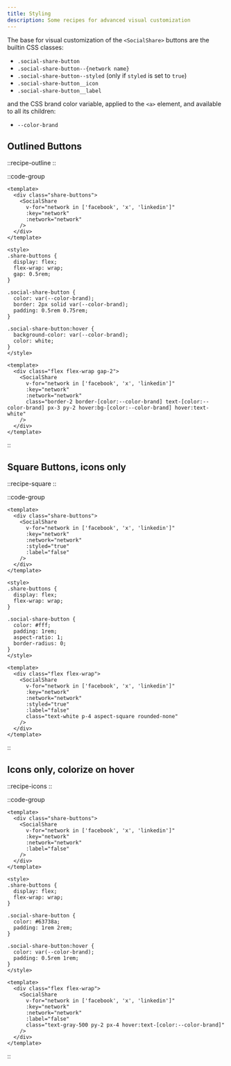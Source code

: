 ```yaml
---
title: Styling
description: Some recipes for advanced visual customization
---
```


The base for visual customization of the `<SocialShare>` buttons are the builtin CSS classes:

- `.social-share-button`
- `.social-share-button--{network name}`
- `.social-share-button--styled` (only if `styled` is set to `true`)
- `.social-share-button__icon`
- `.social-share-button__label`

and the CSS brand color variable, applied to the `<a>` element, and available to all its children:

- `--color-brand`

## Outlined Buttons

::recipe-outline
::

::code-group

```vue [CSS]
<template>
  <div class="share-buttons">
    <SocialShare
      v-for="network in ['facebook', 'x', 'linkedin']"
      :key="network"
      :network="network"
    />
  </div>
</template>

<style>
.share-buttons {
  display: flex;
  flex-wrap: wrap;
  gap: 0.5rem;
}

.social-share-button {
  color: var(--color-brand);
  border: 2px solid var(--color-brand);
  padding: 0.5rem 0.75rem;
}

.social-share-button:hover {
  background-color: var(--color-brand);
  color: white;
}
</style>
```

```vue [Tailwind]
<template>
  <div class="flex flex-wrap gap-2">
    <SocialShare
      v-for="network in ['facebook', 'x', 'linkedin']"
      :key="network"
      :network="network"
      class="border-2 border-[color:--color-brand] text-[color:--color-brand] px-3 py-2 hover:bg-[color:--color-brand] hover:text-white"
    />
  </div>
</template>
```

::

## Square Buttons, icons only

::recipe-square
::

::code-group

```vue [CSS]
<template>
  <div class="share-buttons">
    <SocialShare
      v-for="network in ['facebook', 'x', 'linkedin']"
      :key="network"
      :network="network"
      :styled="true"
      :label="false"
    />
  </div>
</template>

<style>
.share-buttons {
  display: flex;
  flex-wrap: wrap;
}

.social-share-button {
  color: #fff;
  padding: 1rem;
  aspect-ratio: 1;
  border-radius: 0;
}
</style>
```

```vue [Tailwind]
<template>
  <div class="flex flex-wrap">
    <SocialShare
      v-for="network in ['facebook', 'x', 'linkedin']"
      :key="network"
      :network="network"
      :styled="true"
      :label="false"
      class="text-white p-4 aspect-square rounded-none"
    />
  </div>
</template>
```

::

## Icons only, colorize on hover

::recipe-icons
::

::code-group

```vue [CSS]
<template>
  <div class="share-buttons">
    <SocialShare
      v-for="network in ['facebook', 'x', 'linkedin']"
      :key="network"
      :network="network"
      :label="false"
    />
  </div>
</template>

<style>
.share-buttons {
  display: flex;
  flex-wrap: wrap;
}

.social-share-button {
  color: #63738a;
  padding: 1rem 2rem;
}

.social-share-button:hover {
  color: var(--color-brand);
  padding: 0.5rem 1rem;
}
</style>
```

```vue [Tailwind]
<template>
  <div class="flex flex-wrap">
    <SocialShare
      v-for="network in ['facebook', 'x', 'linkedin']"
      :key="network"
      :network="network"
      :label="false"
      class="text-gray-500 py-2 px-4 hover:text-[color:--color-brand]"
    />
  </div>
</template>
```

::
